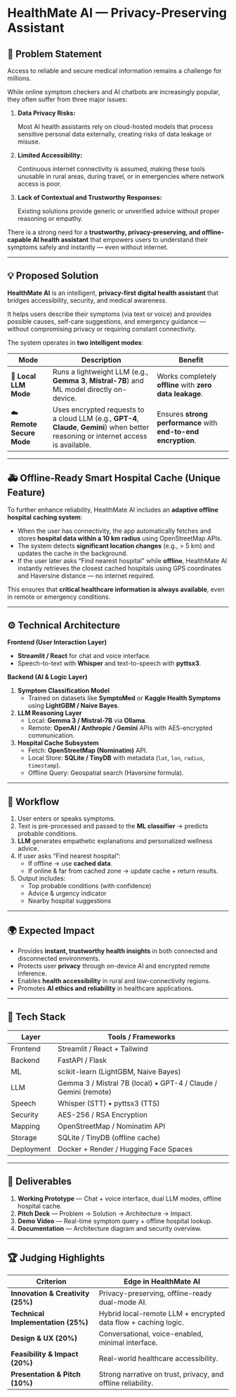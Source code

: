# HealthMate AI — Privacy-Preserving Assistant

## 🧩 **Problem Statement**

Access to reliable and secure medical information remains a challenge for millions.

While online symptom checkers and AI chatbots are increasingly popular, they often suffer from three major issues:

1. **Data Privacy Risks:**
    
    Most AI health assistants rely on cloud-hosted models that process sensitive personal data externally, creating risks of data leakage or misuse.
    
2. **Limited Accessibility:**
    
    Continuous internet connectivity is assumed, making these tools unusable in rural areas, during travel, or in emergencies where network access is poor.
    
3. **Lack of Contextual and Trustworthy Responses:**
    
    Existing solutions provide generic or unverified advice without proper reasoning or empathy.
    

There is a strong need for a **trustworthy, privacy-preserving, and offline-capable AI health assistant** that empowers users to understand their symptoms safely and instantly — even without internet.

---

## 💡 **Proposed Solution**

**HealthMate AI** is an intelligent, **privacy-first digital health assistant** that bridges accessibility, security, and medical awareness.

It helps users describe their symptoms (via text or voice) and provides possible causes, self-care suggestions, and emergency guidance — without compromising privacy or requiring constant connectivity.

The system operates in **two intelligent modes**:

| Mode | Description | Benefit |
| --- | --- | --- |
| 🧠 **Local LLM Mode** | Runs a lightweight LLM (e.g., **Gemma 3**, **Mistral-7B**) and ML model directly on-device. | Works completely **offline** with **zero data leakage**. |
| ☁️ **Remote Secure Mode** | Uses encrypted requests to a cloud LLM (e.g., **GPT-4**, **Claude**, **Gemini**) when better reasoning or internet access is available. | Ensures **strong performance** with **end-to-end encryption**. |

---

## 🚑 **Offline-Ready Smart Hospital Cache (Unique Feature)**

To further enhance reliability, HealthMate AI includes an **adaptive offline hospital caching system**:

- When the user has connectivity, the app automatically fetches and stores **hospital data within a 10 km radius** using OpenStreetMap APIs.
- The system detects **significant location changes** (e.g., > 5 km) and updates the cache in the background.
- If the user later asks “Find nearest hospital” while **offline**, HealthMate AI instantly retrieves the closest cached hospitals using GPS coordinates and Haversine distance — no internet required.

This ensures that **critical healthcare information is always available**, even in remote or emergency conditions.

---

## ⚙️ **Technical Architecture**

**Frontend (User Interaction Layer)**

- **Streamlit / React** for chat and voice interface.
- Speech-to-text with **Whisper** and text-to-speech with **pyttsx3**.

**Backend (AI & Logic Layer)**

1. **Symptom Classification Model**
    - Trained on datasets like **SymptoMed** or **Kaggle Health Symptoms** using **LightGBM / Naive Bayes**.
2. **LLM Reasoning Layer**
    - Local: **Gemma 3 / Mistral-7B** via **Ollama**.
    - Remote: **OpenAI / Anthropic / Gemini** APIs with AES-encrypted communication.
3. **Hospital Cache Subsystem**
    - Fetch: **OpenStreetMap (Nominatim)** API.
    - Local Store: **SQLite / TinyDB** with metadata (`lat`, `lon`, `radius`, `timestamp`).
    - Offline Query: Geospatial search (Haversine formula).

---

## 🧠 **Workflow**

1. User enters or speaks symptoms.
2. Text is pre-processed and passed to the **ML classifier** → predicts probable conditions.
3. **LLM** generates empathetic explanations and personalized wellness advice.
4. If user asks “Find nearest hospital”:
    - If offline → use **cached data**.
    - If online & far from cached zone → update cache + return results.
5. Output includes:
    - Top probable conditions (with confidence)
    - Advice & urgency indicator
    - Nearby hospital suggestions

---

## 🌍 **Expected Impact**

- Provides **instant, trustworthy health insights** in both connected and disconnected environments.
- Protects user **privacy** through on-device AI and encrypted remote inference.
- Enables **health accessibility** in rural and low-connectivity regions.
- Promotes **AI ethics and reliability** in healthcare applications.

---

## 🧩 **Tech Stack**

| Layer | Tools / Frameworks |
| --- | --- |
| Frontend | Streamlit / React + Tailwind |
| Backend | FastAPI / Flask |
| ML | scikit-learn (LightGBM, Naive Bayes) |
| LLM | Gemma 3 / Mistral 7B (local) • GPT-4 / Claude / Gemini (remote) |
| Speech | Whisper (STT) • pyttsx3 (TTS) |
| Security | AES-256 / RSA Encryption |
| Mapping | OpenStreetMap / Nominatim API |
| Storage | SQLite / TinyDB (offline cache) |
| Deployment | Docker + Render / Hugging Face Spaces |

---

## 🧾 **Deliverables**

1. **Working Prototype** — Chat + voice interface, dual LLM modes, offline hospital cache.
2. **Pitch Deck** — Problem → Solution → Architecture → Impact.
3. **Demo Video** — Real-time symptom query + offline hospital lookup.
4. **Documentation** — Architecture diagram and security overview.

---

## 🏆 **Judging Highlights**

| Criterion | Edge in HealthMate AI |
| --- | --- |
| **Innovation & Creativity (25%)** | Privacy-preserving, offline-ready dual-mode AI. |
| **Technical Implementation (25%)** | Hybrid local-remote LLM + encrypted data flow + caching logic. |
| **Design & UX (20%)** | Conversational, voice-enabled, minimal interface. |
| **Feasibility & Impact (20%)** | Real-world healthcare accessibility. |
| **Presentation & Pitch (10%)** | Strong narrative on trust, privacy, and offline reliability. |